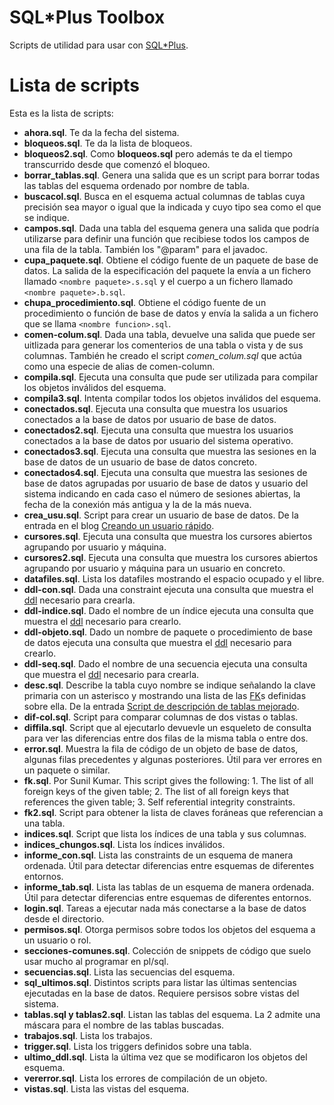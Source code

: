 SQL*Plus Toolbox
=================
Scripts de utilidad para usar con [SQL*Plus](http://es.wikipedia.org/wiki/SQL*Plus).

# Lista de scripts
Esta es la lista de scripts:

- **ahora.sql**. Te da la fecha del sistema.
- **bloqueos.sql**. Te da la lista de bloqueos.
- **bloqueos2.sql**. Como **bloqueos.sql** pero además te da el tiempo transcurrido desde que comenzó el bloqueo.
- **borrar_tablas.sql**. Genera una salida que es un script para borrar todas las tablas del esquema ordenado por nombre de tabla.
- **buscacol.sql**. Busca en el esquema actual columnas de tablas cuya precisión sea mayor o igual que la indicada y cuyo tipo sea como el que se indique.
- **campos.sql**. Dada una tabla del esquema genera una salida que podría utilizarse para definir una función que recibiese todos los campos de una fila de la tabla. También los "@param" para el javadoc.
- **cupa_paquete.sql**. Obtiene el código fuente de un paquete de base de datos. La salida de la especificación del paquete la envía a un fichero llamado `<nombre paquete>.s.sql` y el cuerpo a un fichero llamado `<nombre paquete>.b.sql`.
- **chupa_procedimiento.sql**. Obtiene el código fuente de un procedimiento o función de base de datos y envía la salida a un fichero que se llama `<nombre funcion>.sql`.
- **comen-colum.sql**. Dada una tabla, devuelve una salida que puede ser uitlizada para generar los comenterios de una tabla o vista y de sus columnas. También he creado el script _comen_colum.sql_ que actúa como una especie de alias de comen-column.
- **compila.sql**. Ejecuta una consulta que pude ser utilizada para compilar los objetos inválidos del esquema.
- **compila3.sql**. Intenta compilar todos los objetos inválidos del esquema.
- **conectados.sql**. Ejecuta una consulta que muestra los usuarios conectados a la base de datos por usuario de base de datos.
- **conectados2.sql**. Ejecuta una consulta que muestra los usuarios conectados a la base de datos por usuario del sistema operativo.
- **conectados3.sql**. Ejecuta una consulta que muestra las sesiones en la base de datos de un usuario de base de datos concreto.
- **conectados4.sql**. Ejecuta una consulta que muestra las sesiones de base de datos agrupadas por usuario de base de datos y usuario del sistema indicando en cada caso el número de sesiones abiertas, la fecha de la conexión más antigua y la de la más nueva.
- **crea_usu.sql**. Script para crear un usuario de base de datos. De la entrada en el blog [Creando un usuario rápido](https://tsoracle.wordpress.com/2004/06/19/creando-un-usuario-rpido/).
- **cursores.sql**. Ejecuta una consulta que muestra los cursores abiertos agrupando por usuario y máquina.
- **cursores2.sql**. Ejecuta una consulta que muestra los cursores abiertos agrupando por usuario y máquina para un usuario en concreto.
- **datafiles.sql**. Lista los datafiles mostrando el espacio ocupado y el libre.
- **ddl-con.sql**. Dada una constraint ejecuta una consulta que muestra el [ddl](http://es.wikipedia.org/wiki/Lenguaje_de_definici%C3%B3n_de_datos) necesario para crearla.
- **ddl-indice.sql**. Dado el nombre de un índice ejecuta una consulta que muestra el [ddl](http://es.wikipedia.org/wiki/Lenguaje_de_definici%C3%B3n_de_datos) necesario para crearlo.
- **ddl-objeto.sql**. Dado un nombre de paquete o procedimiento de base de datos ejecuta una consulta que muestra el [ddl](http://es.wikipedia.org/wiki/Lenguaje_de_definici%C3%B3n_de_datos) necesario para crearlo.
- **ddl-seq.sql**. Dado el nombre de una secuencia ejecuta una consulta que muestra el [ddl](http://es.wikipedia.org/wiki/Lenguaje_de_definici%C3%B3n_de_datos) necesario para crearla.
- **desc.sql**. Describe la tabla cuyo nombre se indique señalando la clave primaria con un asterisco y mostrando una lista de las [FK](http://es.wikipedia.org/wiki/Clave_for%C3%A1nea)s definidas sobre ella. De la entrada [Script de descripción de tablas mejorado](https://tsoracle.wordpress.com/2007/07/21/script-de-descripcion-de-tablas-mejorado/).
- **dif-col.sql**. Script para comparar columnas de dos vistas o tablas.
- **diffila.sql**. Script que al ejecutarlo devuevle un esqueleto de consulta para ver las diferencias entre dos filas de la misma tabla o entre dos.
- **error.sql**. Muestra la fila de código de un objeto de base de datos, algunas filas precedentes y algunas posteriores. Útil para ver errores en un paquete o similar.
- **fk.sql**. Por Sunil Kumar. This script gives the following: 1. The list of all foreign keys of the given table; 2. The list of all foreign keys that references the given table; 3. Self referential integrity constraints.
- **fk2.sql**. Script para obtener la lista de claves foráneas que referencian a una tabla.
- **indices.sql**. Script que lista los índices de una tabla y sus columnas.
- **indices_chungos.sql**. Lista los índices inválidos.
- **informe_con.sql**. Lista las constraints de un esquema de manera ordenada. Útil para detectar diferencias entre esquemas de diferentes entornos.
- **informe_tab.sql**. Lista las tablas de un esquema de manera ordenada. Útil para detectar diferencias entre esquemas de diferentes entornos.
- **login.sql**. Tareas a ejecutar nada más conectarse a la base de datos desde el directorio.
- **permisos.sql**. Otorga permisos sobre todos los objetos del esquema a un usuario o rol.
- **secciones-comunes.sql**. Colección de snippets de código que suelo usar mucho al programar en pl/sql.
- **secuencias.sql**. Lista las secuencias del esquema.
- **sql_ultimos.sql**. Distintos scripts para listar las últimas sentencias ejecutadas en la base de datos. Requiere persisos sobre vistas del sistema.
- **tablas.sql y tablas2.sql**. Listan las tablas del esquema. La 2 admite una máscara para el nombre de las tablas buscadas.
- **trabajos.sql**. Lista los trabajos.
- **trigger.sql**. Lista los triggers definidos sobre una tabla.
- **ultimo_ddl.sql**. Lista la última vez que se modificaron los objetos del esquema.
- **vererror.sql**. Lista los errores de compilación de un objeto.
- **vistas.sql**. Lista las vistas del esquema.

